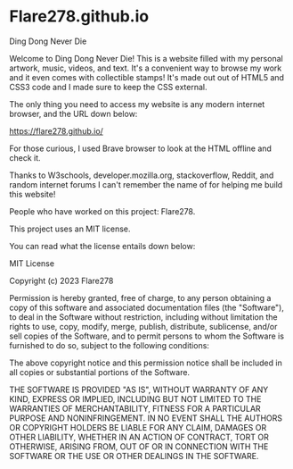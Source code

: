 # Flare278.github.io

Ding Dong Never Die

Welcome to Ding Dong Never Die! This is a website filled with my personal artwork, music, videos, and text. 
It's a convenient way to browse my work and it even comes with collectible stamps! 
It's made out out of HTML5 and CSS3 code and I made sure to keep the CSS external.

The only thing you need to access my website is any modern internet browser, and the URL down below:

https://flare278.github.io/

For those curious, I used Brave browser to look at the HTML offline and check it.

Thanks to W3schools, developer.mozilla.org, stackoverflow, Reddit, and random internet forums I can't remember the name of for helping me build this website!

People who have worked on this project:
Flare278.

This project uses an MIT license.

You can read what the license entails down below:

MIT License

Copyright (c) 2023 Flare278

Permission is hereby granted, free of charge, to any person obtaining a copy of this software and associated documentation files (the "Software"), to deal in the Software without restriction, including without limitation the rights to use, copy, modify, merge, publish, distribute, sublicense, and/or sell copies of the Software, and to permit persons to whom the Software is furnished to do so, subject to the following conditions:

The above copyright notice and this permission notice shall be included in all copies or substantial portions of the Software.

THE SOFTWARE IS PROVIDED "AS IS", WITHOUT WARRANTY OF ANY KIND, EXPRESS OR IMPLIED, INCLUDING BUT NOT LIMITED TO THE WARRANTIES OF MERCHANTABILITY, FITNESS FOR A PARTICULAR PURPOSE AND NONINFRINGEMENT. IN NO EVENT SHALL THE AUTHORS OR COPYRIGHT HOLDERS BE LIABLE FOR ANY CLAIM, DAMAGES OR OTHER LIABILITY, WHETHER IN AN ACTION OF CONTRACT, TORT OR OTHERWISE, ARISING FROM, OUT OF OR IN CONNECTION WITH THE SOFTWARE OR THE USE OR OTHER DEALINGS IN THE SOFTWARE.
